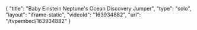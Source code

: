 {
    "title": "Baby Einstein Neptune's Ocean Discovery Jumper",
    "type": "solo",
    "layout": "iframe-static",
    "videoId": "163934882",
    "url": "\/tvpembed\/163934882"
}